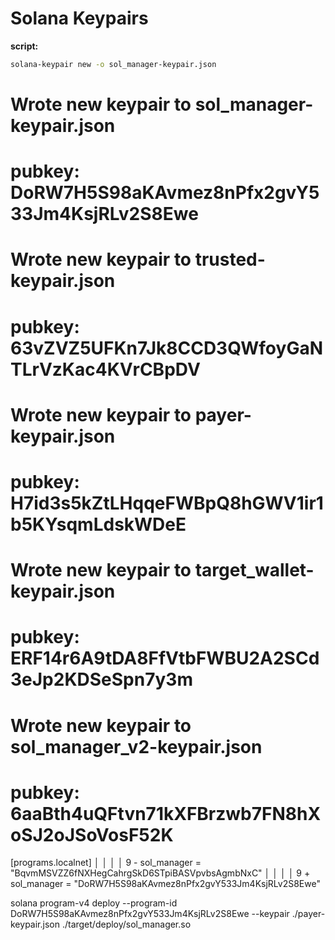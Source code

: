 # Solana Keypairs

**script:**
```sh
solana-keypair new -o sol_manager-keypair.json
``` 

Wrote new keypair to sol_manager-keypair.json
==========================================================================
pubkey: DoRW7H5S98aKAvmez8nPfx2gvY533Jm4KsjRLv2S8Ewe
==========================================================================

Wrote new keypair to trusted-keypair.json
==========================================================================
pubkey: 63vZVZ5UFKn7Jk8CCD3QWfoyGaNTLrVzKac4KVrCBpDV
==========================================================================

Wrote new keypair to payer-keypair.json
===========================================================================
pubkey: H7id3s5kZtLHqqeFWBpQ8hGWV1ir1b5KYsqmLdskWDeE
===========================================================================

Wrote new keypair to target_wallet-keypair.json
================================================================================
pubkey: ERF14r6A9tDA8FfVtbFWBU2A2SCd3eJp2KDSeSpn7y3m
================================================================================

Wrote new keypair to sol_manager_v2-keypair.json
================================================================================
pubkey: 6aaBth4uQFtvn71kXFBrzwb7FN8hXoSJ2oJSoVosF52K
================================================================================

 [programs.localnet]                                                         │ │
│ │    9 -  sol_manager = "BqvmMSVZZ6fNXHegCahrgSkD6STpiBASVpvbsAgmbNxC"                │ │
│ │    9 +  sol_manager = "DoRW7H5S98aKAvmez8nPfx2gvY533Jm4KsjRLv2S8Ewe"


solana program-v4 deploy --program-id
      DoRW7H5S98aKAvmez8nPfx2gvY533Jm4KsjRLv2S8Ewe --keypair ./payer-keypair.json
      ./target/deploy/sol_manager.so

